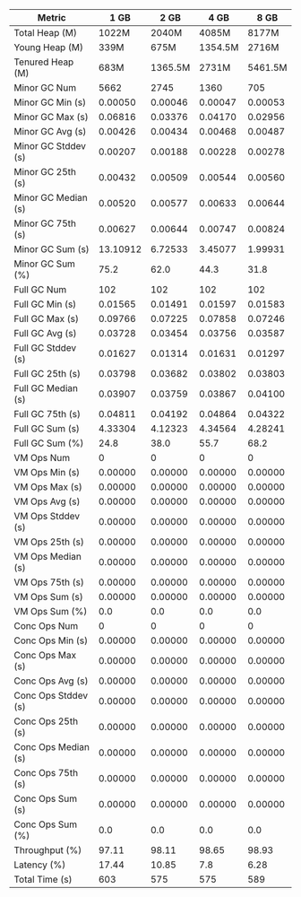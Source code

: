 | Metric | 1 GB | 2 GB | 4 GB | 8 GB |
|------|----|----|----|----|
| Total Heap (M) | 1022M | 2040M | 4085M | 8177M |
| Young Heap (M) | 339M | 675M | 1354.5M | 2716M |
| Tenured Heap (M) | 683M | 1365.5M | 2731M | 5461.5M |
| Minor GC Num | 5662 | 2745 | 1360 | 705 |
| Minor GC Min (s) | 0.00050 | 0.00046 | 0.00047 | 0.00053 |
| Minor GC Max (s) | 0.06816 | 0.03376 | 0.04170 | 0.02956 |
| Minor GC Avg (s) | 0.00426 | 0.00434 | 0.00468 | 0.00487 |
| Minor GC Stddev (s) | 0.00207 | 0.00188 | 0.00228 | 0.00278 |
| Minor GC 25th (s) | 0.00432 | 0.00509 | 0.00544 | 0.00560 |
| Minor GC Median (s) | 0.00520 | 0.00577 | 0.00633 | 0.00644 |
| Minor GC 75th (s) | 0.00627 | 0.00644 | 0.00747 | 0.00824 |
| Minor GC Sum (s) | 13.10912 | 6.72533 | 3.45077 | 1.99931 |
| Minor GC Sum (%) | 75.2 | 62.0 | 44.3 | 31.8 |
| Full GC Num | 102 | 102 | 102 | 102 |
| Full GC Min (s) | 0.01565 | 0.01491 | 0.01597 | 0.01583 |
| Full GC Max (s) | 0.09766 | 0.07225 | 0.07858 | 0.07246 |
| Full GC Avg (s) | 0.03728 | 0.03454 | 0.03756 | 0.03587 |
| Full GC Stddev (s) | 0.01627 | 0.01314 | 0.01631 | 0.01297 |
| Full GC 25th (s) | 0.03798 | 0.03682 | 0.03802 | 0.03803 |
| Full GC Median (s) | 0.03907 | 0.03759 | 0.03867 | 0.04100 |
| Full GC 75th (s) | 0.04811 | 0.04192 | 0.04864 | 0.04322 |
| Full GC Sum (s) | 4.33304 | 4.12323 | 4.34564 | 4.28241 |
| Full GC Sum (%) | 24.8 | 38.0 | 55.7 | 68.2 |
| VM Ops Num | 0 | 0 | 0 | 0 |
| VM Ops Min (s) | 0.00000 | 0.00000 | 0.00000 | 0.00000 |
| VM Ops Max (s) | 0.00000 | 0.00000 | 0.00000 | 0.00000 |
| VM Ops Avg (s) | 0.00000 | 0.00000 | 0.00000 | 0.00000 |
| VM Ops Stddev (s) | 0.00000 | 0.00000 | 0.00000 | 0.00000 |
| VM Ops 25th (s) | 0.00000 | 0.00000 | 0.00000 | 0.00000 |
| VM Ops Median (s) | 0.00000 | 0.00000 | 0.00000 | 0.00000 |
| VM Ops 75th (s) | 0.00000 | 0.00000 | 0.00000 | 0.00000 |
| VM Ops Sum (s) | 0.00000 | 0.00000 | 0.00000 | 0.00000 |
| VM Ops Sum (%) | 0.0 | 0.0 | 0.0 | 0.0 |
| Conc Ops Num | 0 | 0 | 0 | 0 |
| Conc Ops Min (s) | 0.00000 | 0.00000 | 0.00000 | 0.00000 |
| Conc Ops Max (s) | 0.00000 | 0.00000 | 0.00000 | 0.00000 |
| Conc Ops Avg (s) | 0.00000 | 0.00000 | 0.00000 | 0.00000 |
| Conc Ops Stddev (s) | 0.00000 | 0.00000 | 0.00000 | 0.00000 |
| Conc Ops 25th (s) | 0.00000 | 0.00000 | 0.00000 | 0.00000 |
| Conc Ops Median (s) | 0.00000 | 0.00000 | 0.00000 | 0.00000 |
| Conc Ops 75th (s) | 0.00000 | 0.00000 | 0.00000 | 0.00000 |
| Conc Ops Sum (s) | 0.00000 | 0.00000 | 0.00000 | 0.00000 |
| Conc Ops Sum (%) | 0.0 | 0.0 | 0.0 | 0.0 |
| Throughput (%) | 97.11 | 98.11 | 98.65 | 98.93 |
| Latency (%) | 17.44 | 10.85 | 7.8 | 6.28 |
| Total Time (s) | 603 | 575 | 575 | 589 |
